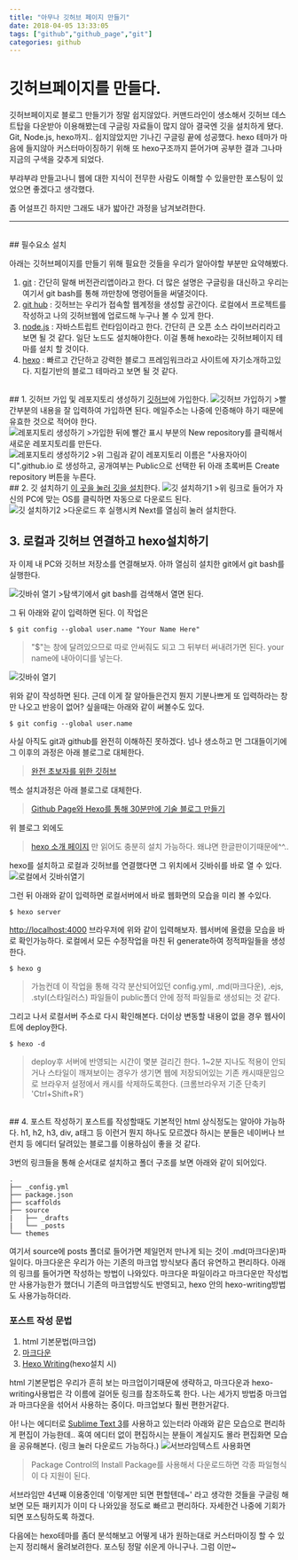 ```yaml
---
title: "아무나 깃허브 페이지 만들기"
date: 2018-04-05 13:33:05
tags: ["github","github_page","git"]
categories: github
---
```


# 깃허브페이지를 만들다.
깃허브페이지로 블로그 만들기가 정말 쉽지않았다. 
커맨드라인이 생소해서 깃허브 데스트탑을 다운받아 이용해봤는데 구글링 자료들이 많지 않아 결국엔 깃을 설치하게 됐다. Git, Node.js, hexo까지.. 쉽지않았지만 기나긴 구글링 끝에 성공했다. hexo 테마가 마음에 들지않아 커스터마이징하기 위해 또 hexo구조까지 뜯어가며 공부한 결과 그나마 지금의 구색을 갖추게 되었다.

부랴부랴 만들고나니 웹에 대한 지식이 전무한 사람도 이해할 수 있을만한 포스팅이 있었으면 좋겠다고 생각했다.

좀 어설프긴 하지만 그래도 내가 밟아간 과정을 남겨보려한다.

-------------

<br>
## 필수요소 설치

아래는 깃허브페이지를 만들기 위해 필요한 것들을 우리가 알아야할 부분만 요약해봤다.
 1. <a href="https://git-scm.com/">git</a> : 간단히 말해 버전관리앱이라고 한다. 더 많은 설명은 구글링을 대신하고 우리는 여기서 git bash를 통해 까만창에 명령어들을 써댈것이다.
 2. <a href="https://github.com/">git hub</a> : 깃허브는 우리가 접속할 웹계정을 생성할 공간이다. 로컬에서 프로젝트를 작성하고 나의 깃허브웹에 업로드해 누구나 볼 수 있게 한다. 
 3. <a href="https://nodejs.org/ko/">node.js</a> : 자바스트립트 런타임이라고 한다. 간단히 큰 오픈 소스 라이브러리라고 보면 될 것 같다. 일단 노드도 설치해야한다. 이걸 통해 hexo라는 깃허브페이지 테마를 설치 할 것이다.
 4. <a href="https://hexo.io/ko/">hexo</a> : 빠르고 간단하고 강력한 블로그 프레임워크라고 사이트에 자기소개하고있다. 지킬기반의 블로그 테마라고 보면 될 것 같다.

<br>
## 1. 깃허브 가입 및 레포지토리 생성하기
<a href="https://github.com/">깃허브</a>에 가입한다.


<img src="/img/post/20180405-1.jpg" alt="깃허브 가입하기">
>빨간부분의 내용을 잘 입력하여 가입하면 된다. 메일주소는 나중에 인증해야 하기 때문에 유효한 것으로 적어야 한다.

<br>

<img src="/img/post/20180406-1.jpg" alt="레포지토리 생성하기">
>가입한 뒤에 빨간 표시 부분의 New repository를 클릭해서 새로운 레포지토리를 만든다.

<br>

<img src="/img/post/20180406-2.jpg" alt="레포지토리 생성하기2">
>위 그림과 같이 레포지토리 이름은 "사용자아이디".github.io 로 생성하고, 
공개여부는 Public으로 선택한 뒤 아래 초록버튼 Create repository 버튼을 누른다.

<br>
## 2. 깃 설치하기
<a href="https://git-scm.com/downloads">이 곳을 눌러 깃을 설치</a>한다.

<img src="/img/post/20180406-3.jpg" alt="깃 설치하기1">
>위 링크로 들어가 자신의 PC에 맞는 OS를 클릭하면 자동으로 다운로드 된다.

<br>

<img src="/img/post/20180406-4.jpg" alt="깃 설치하기2">
>다운로드 후 실행시켜 Next를 열심히 눌러 설치한다.

<br>

## 3. 로컬과 깃허브 연결하고 hexo설치하기

자 이제 내 PC와 깃허브 저장소를 연결해보자. 아까 열심히 설치한 git에서 git bash를 실행한다. 

<img src="/img/post/20180406-5.jpg" alt="깃바쉬 열기">
>탐색기에서 git bash를 검색해서 열면 된다.

그 뒤 아래와 같이 입력하면 된다.
이 작업은 

```
$ git config --global user.name "Your Name Here"
```
>"$"는 창에 달려있으므로 따로 안써줘도 되고 그 뒤부터 써내려가면 된다. your name에 내아이디를 넣는다.

<img src="/img/post/20180406-6.jpg" alt="깃바쉬 열기">

위와 같이 작성하면 된다. 근데 이게 잘 알아들은건지 뭔지 기분나쁘게 또 입력하라는 창만 나오고 반응이 없어? 싶을때는 아래와 같이 써볼수도 있다.

```
$ git config --global user.name
```

사실 아직도 git과 github를 완전히 이해하진 못하겠다.
넘나 생소하고 먼 그대들이기에 
그 이후의 과정은 아래 블로그로 대체한다.

><a href="https://nolboo.kim/blog/2013/10/06/github-for-beginner/">완전 초보자를 위한 깃허브</a>

헥소 설치과정은 아래 블로그로 대체한다.

><a href="https://www.holaxprogramming.com/2017/04/16/github-page-and-hexo/">Github Page와 Hexo를 통해 30분만에 기술 블로그 만들기</a>

위 블로그 외에도 
><a href="https://hexo.io/ko/docs/">hexo 소개 페이지</a>
만 읽어도 충분히 설치 가능하다. 왜냐면 한글판이기때문에^^..

hexo를 설치하고 로컬과 깃허브를 연결했다면 그 위치에서 깃바쉬를 바로 열 수 있다.
<img src="/img/post/20180409-1.jpg" alt="로컬에서 깃바쉬열기">

그런 뒤 아래와 같이 입력하면 로컬서버에서 바로 웹화면의 모습을 미리 볼 수있다.

```
$ hexo server
```

<a href="http://localhost:4000">http://localhost:4000</a>
브라우저에 위와 같이 입력해보자. 웹서버에 올렸을 모습을 바로 확인가능하다.
로컬에서 모든 수정작업을 마친 뒤 generate하여 정적파일들을 생성한다. 

```
$ hexo g
```
>가늠컨데 이 작업을 통해 각각 분산되어있던 config.yml, .md(마크다운), .ejs, .styl(스타일러스) 파일들이 public폴더 안에 정적 파일들로 생성되는 것 같다.

그리고 나서 로컬서버 주소로 다시 확인해본다.
더이상 변동할 내용이 없을 경우 웹사이트에 deploy한다.

```
$ hexo -d
```
> deploy후 서버에 반영되는 시간이 몇분 걸리긴 한다. 1~2분 지나도 적용이 안되거나 스타일이 깨져보이는 경우가 생기면 웹에 저장되어있는 기존 캐시때문임으로 브라우저 설정에서 캐시를 삭제하도록한다. (크롬브라우저 기준 단축키 'Ctrl+Shift+R')

<br>
## 4. 포스트 작성하기
포스트를 작성할때도 기본적인 html 상식정도는 알아야 가능하다.
h1, h2, h3, div, a태그 등 이런거 뭔지 하나도 모르겠다 하시는 분들은 네이버나 브런치 등 에디터 달려있는 블로그를 이용하심이 좋을 것 같다.

3번의 링크들을 통해 순서대로 설치하고 폴더 구조를 보면 아래와 같이 되어있다.

```
.
├── _config.yml
├── package.json
├── scaffolds
├── source
|   ├── _drafts
|   └── _posts
└── themes
```

여기서 source에 posts 폴더로 들어가면 제일먼저 만나게 되는 것이 .md(마크다운)파일이다.
마크다운은 우리가 아는 기존의 마크업 방식보다 좀더 유연하고 편리하다. 
아래의 링크를 들어가면 작성하는 방법이 나와있다.
마크다운 파일이라고 마크다운만 작성법만 사용가능한가 했더니 기존의 마크업방식도 반영되고, hexo 안의 hexo-writing방법도 사용가능하더라. 

### 포스트 작성 문법
 1. html 기본문법(마크업)
 2. <a href="https://gist.github.com/ihoneymon/652be052a0727ad59601">마크다운</a>
 3. <a href="https://hexo.io/ko/docs/writing.html">Hexo Writing</a>(hexo설치 시)

html 기본문법은 우리가 흔히 보는 마크업이기때문에 생략하고,
마크다운과 hexo-writing사용법은 각 이름에 걸어둔 링크를 참조하도록 한다.
나는 세가지 방법중 마크업과 마크다운을 섞어서 사용하는 중이다. 
마크업보다 훨씬 편한거같다.

아! 나는 에디터로 <a href="https://www.sublimetext.com/3">Sublime Text 3</a>를 사용하고 있는터라 아래와 같은 모습으로 편리하게 편집이 가능한데.. 혹여 에디터 없이 편집하시는 분들이 계실지도 몰라 편집화면 모습을 공유해본다. (링크 눌러 다운로드 가능하다.)
<img src="/img/post/20180409-2.jpg" alt="서브라임텍스트 사용화면">
> Package Control의 Install Package를 사용해서 다운로드하면 각종 파일형식이 다 지원이 된다. 

서브라임만 4년째 이용중인데 '이렇게만 되면 편할텐데~' 라고 생각한 것들을 구글링 해보면 모든 패키지가 이미 다 나와있을 정도로 빠르고 편리하다. 자세한건 나중에 기회가 되면 포스팅하도록 하겠다.

다음에는 hexo테마를 좀더 분석해보고 어떻게 내가 원하는대로 커스터마이징 할 수 있는지 정리해서 올려보려한다. 
포스팅 정말 쉬운게 아니구나.
그럼 이만~

